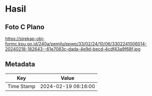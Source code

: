 # Hasil

## Foto C Plano

https://sirekap-obj-formc.kpu.go.id/240a/pemilu/ppwp/33/02/24/10/06/3302241006014-20240218-182643--61e7083c-dada-4e9d-becd-4cdf43a9f68f.jpg


## Metadata

| Key        | Value               |
| ---------- | ------------------- |
| Time Stamp | 2024-02-19 06:16:00 |



